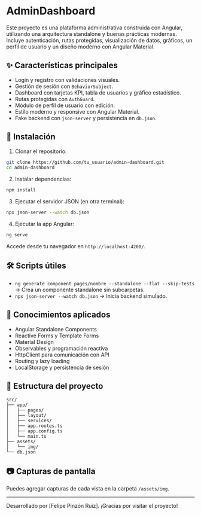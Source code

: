 # AdminDashboard

Este proyecto es una plataforma administrativa construida con Angular, utilizando una arquitectura standalone y buenas prácticas modernas. Incluye autenticación, rutas protegidas, visualización de datos, gráficos, un perfil de usuario y un diseño moderno con Angular Material.

## ✨ Características principales

- Login y registro con validaciones visuales.
- Gestión de sesión con `BehaviorSubject`.
- Dashboard con tarjetas KPI, tabla de usuarios y gráfico estadístico.
- Rutas protegidas con `AuthGuard`.
- Módulo de perfil de usuario con edición.
- Estilo moderno y responsive con Angular Material.
- Fake backend con `json-server` y persistencia en `db.json`.

## 🚀 Instalación

1. Clonar el repositorio:

```bash
git clone https://github.com/tu_usuario/admin-dashboard.git
cd admin-dashboard
```

2. Instalar dependencias:

```bash
npm install
```

3. Ejecutar el servidor JSON (en otra terminal):

```bash
npx json-server --watch db.json
```

4. Ejecutar la app Angular:

```bash
ng serve
```

Accede desde tu navegador en `http://localhost:4200/`.

## 🛠️ Scripts útiles

- `ng generate component pages/nombre --standalone --flat --skip-tests` → Crea un componente standalone sin subcarpetas.
- `npx json-server --watch db.json` → Inicia backend simulado.

## 🧠 Conocimientos aplicados

- Angular Standalone Components
- Reactive Forms y Template Forms
- Material Design
- Observables y programación reactiva
- HttpClient para comunicación con API
- Routing y lazy loading
- LocalStorage y persistencia de sesión

## 📁 Estructura del proyecto

```
src/
├── app/
│   ├── pages/
│   ├── layout/
│   ├── services/
│   ├── app.routes.ts
│   ├── app.config.ts
│   └── main.ts
├── assets/
│   └── img/
└── db.json
```

## 📷 Capturas de pantalla

Puedes agregar capturas de cada vista en la carpeta `/assets/img`.

---

Desarrollado por [Felipe Pinzón Ruiz]. ¡Gracias por visitar el proyecto!
